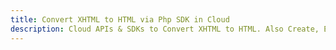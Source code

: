 ---title: Convert XHTML to HTML via Php SDK in Clouddescription: Cloud APIs & SDKs to Convert XHTML to HTML. Also Create, Edit & Render Microsoft Word & OpenOffice documents in the Cloud.---